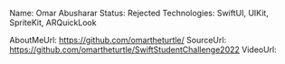 Name: Omar Abusharar
Status: Rejected
Technologies: SwiftUI, UIKit, SpriteKit, ARQuickLook

AboutMeUrl: https://github.com/omartheturtle/
SourceUrl: https://github.com/omartheturtle/SwiftStudentChallenge2022
VideoUrl: 

<!---
EXAMPLE
Name: John Appleseed
Status: Submitted <or> Winner <or> Distinguished <or> Rejected
Technologies: SwiftUI, RealityKit, CoreGraphic

AboutMeUrl: https://linkedin.com/in/johnappleseed
SourceUrl: https://github.com/johnappleseed/wwdc2025
VideoUrl: https://youtu.be/ABCDE123456
-->
